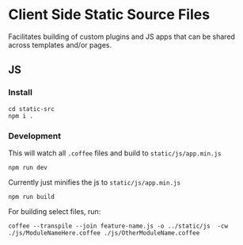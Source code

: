 # Client Side Static Source Files
Facilitates building of custom plugins and JS apps that can be shared across templates and/or pages.

## JS 
### Install 
```
cd static-src
npm i .
```
### Development
This will watch all `.coffee` files and build to `static/js/app.min.js`
```
npm run dev
```
Currently just minifies the js to `static/js/app.min.js`
```
npm run build
```

For building select files, run:
```
coffee --transpile --join feature-name.js -o ../static/js  -cw ./js/ModuleNameHere.coffee ./js/OtherModuleName.coffee
```

